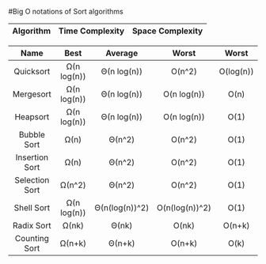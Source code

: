 #Big O notations of Sort algorithms

|Algorithm|Time Complexity|Space Complexity|
|:----|-----:|-----:|

|Name|Best|Average|Worst|Worst|
|:----:|:-------:|:-----:|:-----:|:-----:|
|Quicksort	    |Ω(n log(n))	|Θ(n log(n))	|O(n^2)	        |O(log(n))|
|Mergesort	    |Ω(n log(n))	|Θ(n log(n))	|O(n log(n))	|O(n)|
|Heapsort	    |Ω(n log(n))	|Θ(n log(n))	|O(n log(n))	|O(1)|
|Bubble Sort	|Ω(n)	        |Θ(n^2)	        |O(n^2)	        |O(1)|
|Insertion Sort	|Ω(n)	        |Θ(n^2)	        |O(n^2)	        |O(1)|
|Selection Sort	|Ω(n^2)	        |Θ(n^2)	        |O(n^2)	        |O(1)|
|Shell Sort	    |Ω(n log(n))	|Θ(n(log(n))^2)	|O(n(log(n))^2)	|O(1)|
|Radix Sort	    |Ω(nk)	        |Θ(nk)	        |O(nk)	        |O(n+k)|
|Counting Sort	|Ω(n+k)	        |Θ(n+k)	        |O(n+k)	        |O(k)|
